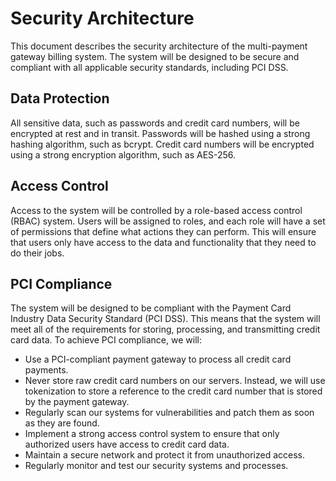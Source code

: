 # Security Architecture

This document describes the security architecture of the multi-payment gateway billing system. The system will be designed to be secure and compliant with all applicable security standards, including PCI DSS.

## Data Protection

All sensitive data, such as passwords and credit card numbers, will be encrypted at rest and in transit. Passwords will be hashed using a strong hashing algorithm, such as bcrypt. Credit card numbers will be encrypted using a strong encryption algorithm, such as AES-256.

## Access Control

Access to the system will be controlled by a role-based access control (RBAC) system. Users will be assigned to roles, and each role will have a set of permissions that define what actions they can perform. This will ensure that users only have access to the data and functionality that they need to do their jobs.

## PCI Compliance

The system will be designed to be compliant with the Payment Card Industry Data Security Standard (PCI DSS). This means that the system will meet all of the requirements for storing, processing, and transmitting credit card data. To achieve PCI compliance, we will:

*   Use a PCI-compliant payment gateway to process all credit card payments.
*   Never store raw credit card numbers on our servers. Instead, we will use tokenization to store a reference to the credit card number that is stored by the payment gateway.
*   Regularly scan our systems for vulnerabilities and patch them as soon as they are found.
*   Implement a strong access control system to ensure that only authorized users have access to credit card data.
*   Maintain a secure network and protect it from unauthorized access.
*   Regularly monitor and test our security systems and processes.
